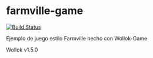 # farmville-game
 
[![Build Status](https://travis-ci.org/wollok/farmvilleGame.svg?branch=master)](https://travis-ci.org/wollok/farmvilleGame)

Ejemplo de juego estilo Farmville hecho con Wollok-Game

Wollok v1.5.0
